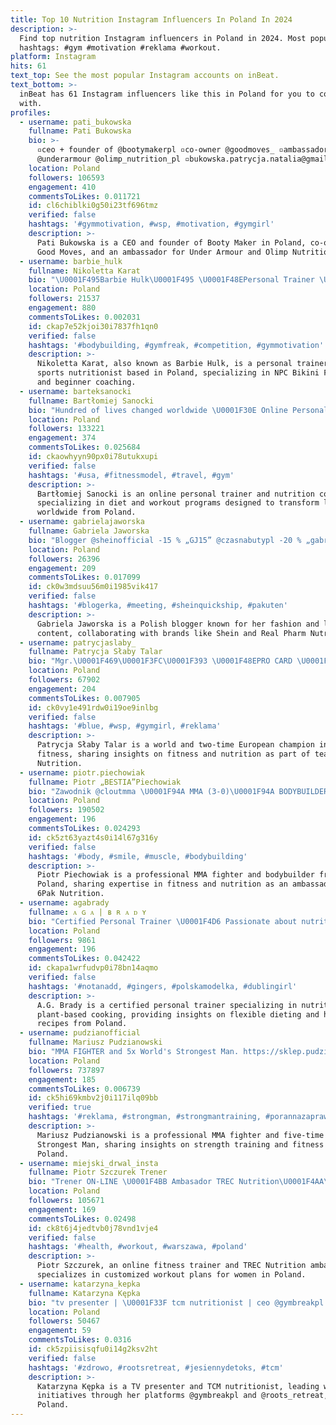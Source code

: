 ```yaml
---
title: Top 10 Nutrition Instagram Influencers In Poland In 2024
description: >-
  Find top nutrition Instagram influencers in Poland in 2024. Most popular
  hashtags: #gym #motivation #reklama #workout.
platform: Instagram
hits: 61
text_top: See the most popular Instagram accounts on inBeat.
text_bottom: >-
  inBeat has 61 Instagram influencers like this in Poland for you to connect
  with.
profiles:
  - username: pati_bukowska
    fullname: Pati Bukowska
    bio: >-
      ▫️ceo + founder of @bootymakerpl ▫️co-owner @goodmoves_ ▫️ambassador
      @underarmour @olimp_nutrition_pl ▫️bukowska.patrycja.natalia@gmail.com
    location: Poland
    followers: 106593
    engagement: 410
    commentsToLikes: 0.011721
    id: cl6chiblki0g50i23tf696tmz
    verified: false
    hashtags: '#gymmotivation, #wsp, #motivation, #gymgirl'
    description: >-
      Pati Bukowska is a CEO and founder of Booty Maker in Poland, co-owner of
      Good Moves, and an ambassador for Under Armour and Olimp Nutrition.
  - username: barbie_hulk
    fullname: Nikoletta Karat
    bio: "\U0001F495Barbie Hulk\U0001F495 \U0001F48EPersonal Trainer \U0001F48ENPC Bikini Fitness \U0001F948Open Class H BM \U0001F948True Begginers ⭕️ \U0001F949\U0001F949Novice ⭕️& BM \U0001F48ESports Nutritionist \U0001F48EOnline Collaboration"
    location: Poland
    followers: 21537
    engagement: 880
    commentsToLikes: 0.002031
    id: ckap7e52kjoi30i7837fh1qn0
    verified: false
    hashtags: '#bodybuilding, #gymfreak, #competition, #gymmotivation'
    description: >-
      Nikoletta Karat, also known as Barbie Hulk, is a personal trainer and
      sports nutritionist based in Poland, specializing in NPC Bikini Fitness
      and beginner coaching.
  - username: barteksanocki
    fullname: Bartłomiej Sanocki
    bio: "Hundred of lives changed worldwide \U0001F30E Online Personal Trainer & Nutrition Coach Diet & workout program @sanockicompany Bartlomiejsanocki@gmail.com"
    location: Poland
    followers: 133221
    engagement: 374
    commentsToLikes: 0.025684
    id: ckaowhyyn90px0i78utukxupi
    verified: false
    hashtags: '#usa, #fitnessmodel, #travel, #gym'
    description: >-
      Bartłomiej Sanocki is an online personal trainer and nutrition coach,
      specializing in diet and workout programs designed to transform lives
      worldwide from Poland.
  - username: gabrielajaworska
    fullname: Gabriela Jaworska
    bio: "Blogger @sheinofficial -15 % „GJ15” @czasnabutypl -20 % „gabrielajaworska” @real_pharm_nutrition -20 % „Gabi20” \U0001F48C gabriela911@wp.pl or DM"
    location: Poland
    followers: 26396
    engagement: 209
    commentsToLikes: 0.017099
    id: ck0w3mdsuu56m0i1985vik417
    verified: false
    hashtags: '#blogerka, #meeting, #sheinquickship, #pakuten'
    description: >-
      Gabriela Jaworska is a Polish blogger known for her fashion and lifestyle
      content, collaborating with brands like Shein and Real Pharm Nutrition.
  - username: patrycjaslaby_
    fullname: Patrycja Słaby Talar
    bio: "Mgr.\U0001F469\U0001F3FC‍\U0001F393 \U0001F48EPRO CARD \U0001F3C6WORLD CHAMPION 2x EUROPEAN CHAMPION \U0001F947ARNOLD CLASSIC #bikinifitness Team @olimp_nutrition_pl @carpatree \U0001F4E9patrycja.slabyy@gmail.com"
    location: Poland
    followers: 67902
    engagement: 204
    commentsToLikes: 0.007905
    id: ck0vy1e491rdw0i19oe9inlbg
    verified: false
    hashtags: '#blue, #wsp, #gymgirl, #reklama'
    description: >-
      Patrycja Słaby Talar is a world and two-time European champion in bikini
      fitness, sharing insights on fitness and nutrition as part of team Olimp
      Nutrition.
  - username: piotr.piechowiak
    fullname: Piotr „BESTIA”Piechowiak
    bio: "Zawodnik @cloutmma \U0001F94A MMA (3-0)\U0001F94A BODYBUILDER\U0001F4AA Ambasador @6pak_nutrition 15% rabat -BESTIA15 przy zamówieniu za minimum 100 zł"
    location: Poland
    followers: 190502
    engagement: 196
    commentsToLikes: 0.024293
    id: ck5zt63yazt4s0i14l67g316y
    verified: false
    hashtags: '#body, #smile, #muscle, #bodybuilding'
    description: >-
      Piotr Piechowiak is a professional MMA fighter and bodybuilder from
      Poland, sharing expertise in fitness and nutrition as an ambassador for
      6Pak Nutrition.
  - username: agabrady
    fullname: ᴀ ɢ ᴀ | ʙ ʀ ᴀ ᴅ ʏ
    bio: "Certified Personal Trainer \U0001F4D6 Passionate about nutrition \U0001F347 Plant-based cooking and recipes\U0001F955\U0001F353\U0001F34F\U0001F951 Flexible dieting \U0001F957\U0001F355\U0001F951 Redhead from IRE\U0001F1EE\U0001F1EA + PL\U0001F1F5\U0001F1F1 Married\U0001F48D"
    location: Poland
    followers: 9861
    engagement: 196
    commentsToLikes: 0.042422
    id: ckapa1wrfudvp0i78bn14aqmo
    verified: false
    hashtags: '#notanadd, #gingers, #polskamodelka, #dublingirl'
    description: >-
      A.G. Brady is a certified personal trainer specializing in nutrition and
      plant-based cooking, providing insights on flexible dieting and healthy
      recipes from Poland.
  - username: pudzianofficial
    fullname: Mariusz Pudzianowski
    bio: "MMA FIGHTER and 5x World's Strongest Man. https://sklep.pudzian.pl \U0001F4AA\U0001F3FB https://pudzian.pl \U0001F4AA\U0001F3FB youtube.com/@pudzianofficial \U0001F91C \U0001F91B @olimp_nutrition_pl"
    location: Poland
    followers: 737897
    engagement: 185
    commentsToLikes: 0.006739
    id: ck5hi69kmbv2j0i117ilq09bb
    verified: true
    hashtags: '#reklama, #strongman, #strongmantraining, #porannazaprawa'
    description: >-
      Mariusz Pudzianowski is a professional MMA fighter and five-time World's
      Strongest Man, sharing insights on strength training and fitness in
      Poland.
  - username: miejski_drwal_insta
    fullname: Piotr Szczurek Trener
    bio: "Trener ON-LINE \U0001F4BB Ambasador TREC Nutrition\U0001F4AA\U0001F3FB Nowy plan treningowy dla Kobiet\U0001F6A8⬇️"
    location: Poland
    followers: 105671
    engagement: 169
    commentsToLikes: 0.02498
    id: ck8t6j4jedtvb0j78vnd1vje4
    verified: false
    hashtags: '#health, #workout, #warszawa, #poland'
    description: >-
      Piotr Szczurek, an online fitness trainer and TREC Nutrition ambassador,
      specializes in customized workout plans for women in Poland.
  - username: katarzyna_kepka
    fullname: Katarzyna Kępka
    bio: "tv presenter | \U0001F33F tcm nutritionist | ceo @gymbreakpl & @roots_retreat \U0001F3E8 | embracing island life in Sri Lanka • workout platform • retreats & • more ↓"
    location: Poland
    followers: 50467
    engagement: 59
    commentsToLikes: 0.0316
    id: ck5zpiisisqfu0i14g2ksv2ht
    verified: false
    hashtags: '#zdrowo, #rootsretreat, #jesiennydetoks, #tcm'
    description: >-
      Katarzyna Kępka is a TV presenter and TCM nutritionist, leading wellness
      initiatives through her platforms @gymbreakpl and @roots_retreat, based in
      Poland.
---
```


